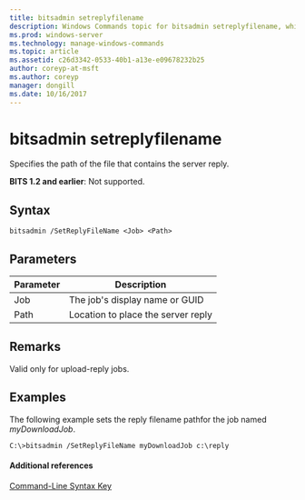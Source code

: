 ```yaml
---
title: bitsadmin setreplyfilename
description: Windows Commands topic for bitsadmin setreplyfilename, which specifies the path of the file that contains the server reply.
ms.prod: windows-server
ms.technology: manage-windows-commands
ms.topic: article
ms.assetid: c26d3342-0533-40b1-a13e-e09678232b25
author: coreyp-at-msft
ms.author: coreyp
manager: dongill
ms.date: 10/16/2017
---
```


# bitsadmin setreplyfilename

Specifies the path of the file that contains the server reply.

**BITS 1.2 and earlier**: Not supported.

## Syntax

```
bitsadmin /SetReplyFileName <Job> <Path>
```

## Parameters

|Parameter|Description|
|---------|-----------|
|Job|The job's display name or GUID|
|Path|Location to place the server reply|

## Remarks

Valid only for upload-reply jobs.

## <a name=BKMK_examples></a>Examples

The following example sets the reply filename pathfor the job named *myDownloadJob*.
```
C:\>bitsadmin /SetReplyFileName myDownloadJob c:\reply
```

#### Additional references

[Command-Line Syntax Key](command-line-syntax-key.md)